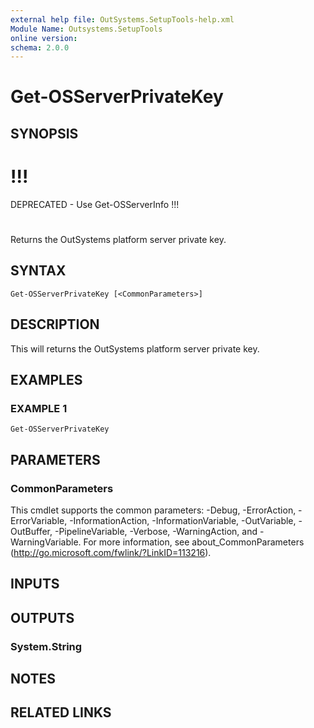 ```yaml
---
external help file: OutSystems.SetupTools-help.xml
Module Name: Outsystems.SetupTools
online version:
schema: 2.0.0
---
```


# Get-OSServerPrivateKey

## SYNOPSIS
# !!!
DEPRECATED - Use Get-OSServerInfo !!!
#
Returns the OutSystems platform server private key.

## SYNTAX

```
Get-OSServerPrivateKey [<CommonParameters>]
```

## DESCRIPTION
This will returns the OutSystems platform server private key.

## EXAMPLES

### EXAMPLE 1
```
Get-OSServerPrivateKey
```

## PARAMETERS

### CommonParameters
This cmdlet supports the common parameters: -Debug, -ErrorAction, -ErrorVariable, -InformationAction, -InformationVariable, -OutVariable, -OutBuffer, -PipelineVariable, -Verbose, -WarningAction, and -WarningVariable.
For more information, see about_CommonParameters (http://go.microsoft.com/fwlink/?LinkID=113216).

## INPUTS

## OUTPUTS

### System.String
## NOTES

## RELATED LINKS
